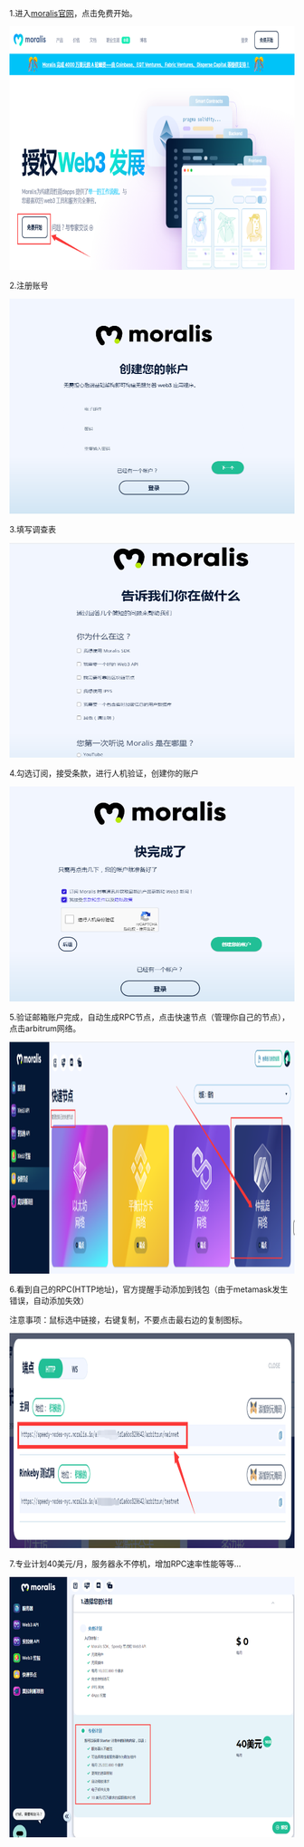 1.进入[moralis官网](https://moralis.io/)，点击免费开始。
<p align="center">
  <img width="780" height="430" src= "../img/moralis/moralis_1.png" />
</p>
2.注册账号
<p align="center">
  <img width="630" height="380" src= "../img/moralis/moralis_2.png" />
</p>
3.填写调查表
<p align="center">
  <img width="630" height="380" src= "../img/moralis/moralis_3.png" />
</p>
4.勾选订阅，接受条款，进行人机验证，创建你的账户
<p align="center">
  <img width="630" height="380" src= "../img/moralis/moralis_4.png" />
</p>
5.验证邮箱账户完成，自动生成RPC节点，点击快速节点（管理你自己的节点），点击arbitrum网络。
<p align="center">
  <img width="680" height="410" src= "../img/moralis/moralis_5.png" />
</p>
6.看到自己的RPC(HTTP地址)，官方提醒手动添加到钱包（由于metamask发生错误，自动添加失效）

注意事项：鼠标选中链接，右键复制，不要点击最右边的复制图标。
<p align="center">
  <img width="630" height="380" src= "../img/moralis/moralis_6.png" />
</p>
7.专业计划40美元/月，服务器永不停机，增加RPC速率性能等等...
<p align="center">
  <img width="780" height="460" src= "../img/moralis/moralis_7.png" />
</p>